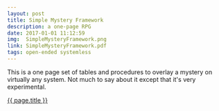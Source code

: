 ```yaml
---
layout: post
title: Simple Mystery Framework
description: a one-page RPG
date: 2017-01-01 11:12:59
img:  SimpleMysteryFramework.png
link: SimpleMysteryFramework.pdf
tags: open-ended systemless
---
```


This is a one page set of tables and procedures to overlay a mystery on virtually any system. Not much to say about it except that it's very experimental.

<div class="img_row">
	<a href="{{ site.baseurl }}/pdf/{{ page.link }}"><img class="col three" src="{{ site.baseurl }}/img/{{ page.img}}" alt="" title="{{ page.title }}"/></a>
</div>
<div class="col three caption">
	<a href="{{ site.baseurl }}/pdf/{{ page.link }}">{{ page.title }}</a>
</div>
